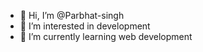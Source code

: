 - 👋 Hi, I’m @Parbhat-singh
- 👀 I’m interested in development
- 🌱 I’m currently learning web development



<!---
Parbhat-singh/Parbhat-singh is a ✨ special ✨ repository because its `README.md` (this file) appears on your GitHub profile.
You can click the Preview link to take a look at your changes.
--->
